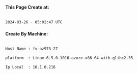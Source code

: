 
   
#### This Page Create at:

```bash

2024-03-26 - 05:02:47 UTC

```

#### Create By Machine:

```bash

Host Name : fv-az973-27

platform  : Linux-6.5.0-1016-azure-x86_64-with-glibc2.35

Ip Local  : 10.1.0.216

```

